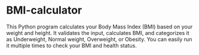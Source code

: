 # BMI-calculator
This Python program calculates your Body Mass Index (BMI) based on your weight and height. 
It validates the input, calculates BMI, and categorizes it as Underweight, Normal weight, Overweight, or Obesity. 
You can easily run it multiple times to check your BMI and health status.
